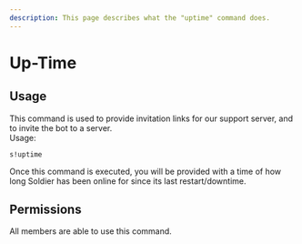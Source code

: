 ```yaml
---
description: This page describes what the "uptime" command does.
---
```


# Up-Time

## Usage

This command is used to provide invitation links for our support server, and to invite the bot to a server.  
Usage:

```text
s!uptime
```

Once this command is executed, you will be provided with a time of how long Soldier has been online for since its last restart/downtime.

## Permissions

All members are able to use this command.

